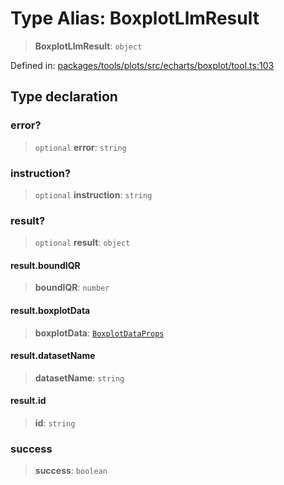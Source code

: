 # Type Alias: BoxplotLlmResult

> **BoxplotLlmResult**: `object`

Defined in: [packages/tools/plots/src/echarts/boxplot/tool.ts:103](https://github.com/GeoDaCenter/openassistant/blob/bf312b357cb340f1f76fa8b62441fb39bcbce0ce/packages/tools/plots/src/echarts/boxplot/tool.ts#L103)

## Type declaration

### error?

> `optional` **error**: `string`

### instruction?

> `optional` **instruction**: `string`

### result?

> `optional` **result**: `object`

#### result.boundIQR

> **boundIQR**: `number`

#### result.boxplotData

> **boxplotData**: [`BoxplotDataProps`](BoxplotDataProps.md)

#### result.datasetName

> **datasetName**: `string`

#### result.id

> **id**: `string`

### success

> **success**: `boolean`
